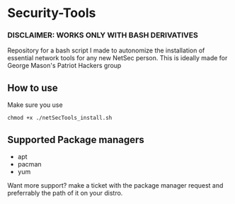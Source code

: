 # Security-Tools

<h3>DISCLAIMER: WORKS ONLY WITH BASH DERIVATIVES</h3>

Repository for a bash script I made to autonomize the installation of essential network tools for any new NetSec person. This is ideally made for George Mason's Patriot Hackers group

<h2>How to use</h2>

<p>Make sure you use</p>
<code>chmod +x ./netSecTools_install.sh</code></br>
<h2>Supported Package managers</h2>
<ul>
<li>apt</li>
<li>pacman</li>
<li>yum</li>
</ul>

<p>Want more support? make a ticket with the package manager request and preferrably the path of it on your distro.</p>